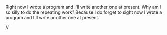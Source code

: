 Right now I wrote a program and I'll write another one at present.
 Why am I so silly to do the repeating work?
Because I do forget to sight now I wrote a program and I'll write another one at present.

//
